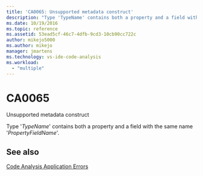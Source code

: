 ```yaml
---
title: 'CA0065: Unsupported metadata construct'
description: "Type 'TypeName' contains both a property and a field with the same name 'PropertyFieldName'."
ms.date: 10/19/2016
ms.topic: reference
ms.assetid: 53ead5cf-46c7-4dfb-9cd3-10cb90cc722c
author: mikejo5000
ms.author: mikejo
manager: jmartens
ms.technology: vs-ide-code-analysis
ms.workload:
  - "multiple"
---
```

# CA0065

Unsupported metadata construct

Type '*TypeName*' contains both a property and a field with the same name '*PropertyFieldName*'.

## See also
[Code Analysis Application Errors](../code-quality/code-analysis-application-errors.md)
